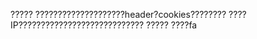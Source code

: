?????
        ????????????????????header?cookies????????
        ????IP????????????????????????????
?????
        ????fa